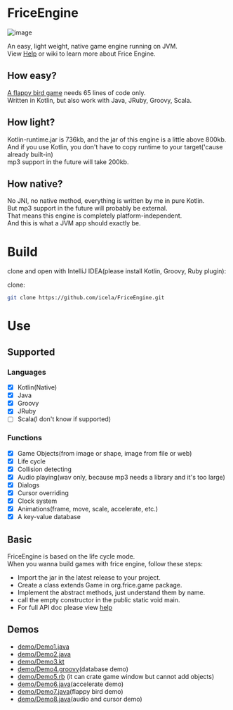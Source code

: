 # FriceEngine

![image](https://avatars1.githubusercontent.com/u/21008243)

An easy, light weight, native game engine running on JVM.<br/>
View [Help](help.md) or wiki to learn more about Frice Engine.

## How easy?
[A flappy bird game](demo/Demo7.java) needs 65 lines of code only.<br/>
Written in Kotlin, but also work with Java, JRuby, Groovy, Scala.

## How light?
Kotlin-runtime.jar is 736kb, and the jar of this engine is a little above 800kb.<br/>
And if you use Kotlin, you don't have to copy runtime to your target('cause already built-in)<br/>
mp3 support in the future will take 200kb.

## How native?
No JNI, no native method, everything is written by me in pure Kotlin.<br/>
But mp3 support in the future will probably be external.<br/>
That means this engine is completely platform-independent.<br/>
And this is what a JVM app should exactly be.

# Build
clone and open with IntelliJ IDEA(please install Kotlin, Groovy, Ruby plugin):

clone:
```bash
git clone https://github.com/icela/FriceEngine.git
```

# Use

## Supported

### Languages
- [X] Kotlin(Native)
- [X] Java
- [X] Groovy
- [X] JRuby
- [ ] Scala(I don't know if supported)

### Functions
- [X] Game Objects(from image or shape, image from file or web)
- [X] Life cycle
- [X] Collision detecting
- [X] Audio playing(wav only, because mp3 needs a library and it's too large)
- [X] Dialogs
- [X] Cursor overriding
- [X] Clock system
- [X] Animations(frame, move, scale, accelerate, etc.)
- [X] A key-value database

## Basic
FriceEngine is based on the life cycle mode.<br/>
When you wanna build games with frice engine, follow these steps:

- Import the jar in the latest release to your project.
- Create a class extends Game in org.frice.game package.
- Implement the abstract methods, just understand them by name.
- call the empty constructor in the public static void main.
- For full API doc please view [help](help.md)

## Demos

- [demo/Demo1.java](demo/Demo1.java)
- [demo/Demo2.java](demo/Demo2.java)
- [demo/Demo3.kt](demo/Demo3.kt)
- [demo/Demo4.groovy](demo/Demo4.groovy)(database demo)
- [demo/Demo5.rb](demo/Demo5.rb) (it can crate game window but cannot add objects)
- [demo/Demo6.java](demo/Demo6.java)(accelerate demo)
- [demo/Demo7.java](demo/Demo7.java)(flappy bird demo)
- [demo/Demo8.java](demo/Demo8.java)(audio and cursor demo)
